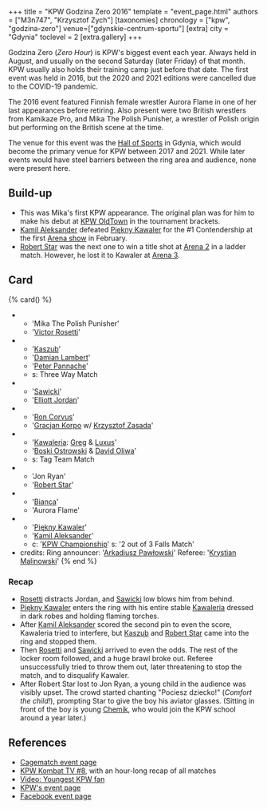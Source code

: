 +++
title = "KPW Godzina Zero 2016"
template = "event_page.html"
authors = ["M3n747", "Krzysztof Zych"]
[taxonomies]
chronology = ["kpw", "godzina-zero"]
venue=["gdynskie-centrum-sportu"]
[extra]
city = "Gdynia"
toclevel = 2
[extra.gallery]
+++

Godzina Zero (_Zero Hour_) is KPW's biggest event each year. Always held in August, and usually on the second Saturday (later Friday) of that month. KPW usually also holds their training camp just before that date. The first event was held in 2016, but the 2020 and 2021 editions were cancelled due to the COVID-19 pandemic.

The 2016 event featured Finnish female wrestler Aurora Flame in one of her last appearances before retiring. Also present were two British wrestlers from Kamikaze Pro, and Mika The Polish Punisher, a wrestler of Polish origin but performing on the British scene at the time.

The venue for this event was the [Hall of Sports](@/v/gdynskie-centrum-sportu.md) in Gdynia, which would become the primary venue for KPW between 2017 and 2021. While later events would have steel barriers between the ring area and audience, none were present here.

## Build-up

* This was Mika's first KPW appearance. The original plan was for him to make his debut at [KPW OldTown](@/e/kpw/2016-07-23-kpw-oldtown.md) in the tournament brackets.
* [Kamil Aleksander](@/w/kamil-aleksander.md) defeated [Piękny Kawaler](@/w/piekny-kawaler.md) for the #1 Contendership at the first [Arena show](@/e/kpw/2016-02-27-kpw-arena-1.md) in February.
* [Robert Star](@/w/robert-star.md) was the next one to win a title shot at [Arena 2](@/e/kpw/2016-04-30-kpw-arena-2.md) in a ladder match. However, he lost it to Kawaler at [Arena 3](@/e/kpw/2016-06-11-kpw-arena-3.md).

## Card

{% card() %}
- - 'Mika The Polish Punisher'
  - '[Victor Rosetti](@/w/rosetti.md)'
- - '[Kaszub](@/w/kaszub.md)'
  - '[Damian Lambert](@/w/damien-rothschild.md)'
  - '[Peter Pannache](@/w/peter-pannache.md)'
  - s: Three Way Match
- - '[Sawicki](@/w/sawicki.md)'
  - '[Elliott Jordan](@/w/elliott-jordan.md)'
- - '[Ron Corvus](@/w/ron-corvus.md)'
  - '[Gracjan Korpo](@/w/gracjan-korpo.md) w/ [Krzysztof Zasada](@/w/krzysztof-zasada.md)'
- - '[Kawaleria](@/tt/kawaleria.md): [Greg](@/w/greg.md) & [Luxus](@/w/luxus.md)'
  - '[Boski Ostrowski](@/w/ostrowski.md) & [David Oliwa](@/w/david-oliwa.md)'
  - s: Tag Team Match
- - 'Jon Ryan'
  - '[Robert Star](@/w/robert-star.md)'
- - '[Bianca](@/w/bianca.md)'
  - 'Aurora Flame'
- - '[Piękny Kawaler](@/w/piekny-kawaler.md)'
  - '[Kamil Aleksander](@/w/kamil-aleksander.md)'
  - c: '[KPW Championship](@/c/kpw-championship.md)'
    s: '2 out of 3 Falls Match'
- credits:
    Ring announcer: '[Arkadiusz Pawłowski](@/w/pan-pawlowski.md)'
    Referee: '[Krystian Malinowski](@/w/krystian-malinowski.md)'
{% end %}

### Recap

* [Rosetti](@/w/rosetti.md) distracts Jordan, and [Sawicki](@/w/sawicki.md) low blows him from behind.
* [Piękny Kawaler](@/w/piekny-kawaler.md) enters the ring with his entire stable [Kawaleria](@/tt/kawaleria.md) dressed in dark robes and holding flaming torches.
* After [Kamil Aleksander](@/w/kamil-aleksander.md) scored the second pin to even the score, Kawaleria tried to interfere, but [Kaszub](@/w/kaszub.md) and [Robert Star](@/w/robert-star.md) came into the ring and stopped them.
* Then [Rosetti](@/w/rosetti.md) and [Sawicki](@/w/sawicki.md) arrived to even the odds. The rest of the locker room followed, and a huge brawl broke out. Referee unsuccessfully tried to throw them out, later threatening to stop the match, and to disqualify Kawaler.
* After Robert Star lost to Jon Ryan, a young child in the audience was visibly upset. The crowd started chanting "Pociesz dziecko!" (_Comfort the child!_), prompting Star to give the boy his aviator glasses. (Sitting in front of the boy is young [Chemik](@/w/chemik.md), who would join the KPW school around a year later.)

## References

* [Cagematch event page](https://www.cagematch.net/?id=1&nr=161729)
* [KPW Kombat TV #8](https://www.youtube.com/watch?v=sFsT2ZRhugw), with an hour-long recap of all matches
* [Video: Youngest KPW fan](https://www.youtube.com/watch?v=wmAyKa51clM)
* [KPW's event page](https://kpwrestling.pl/events/kpw-godzina-zero-2016/)
* [Facebook event page](https://www.facebook.com/events/1649173802070000/)
